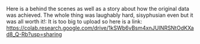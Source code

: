 Here is a behind the scenes as well as a story about how the original data was achieved. The whole thing was laughably hard, sisyphusian even but it was all worth it!:
It is too big to upload so here is a link:
https://colab.research.google.com/drive/1kSWb6vBsm4xnJUINRSNtOdKXad8_Q-Rb?usp=sharing
